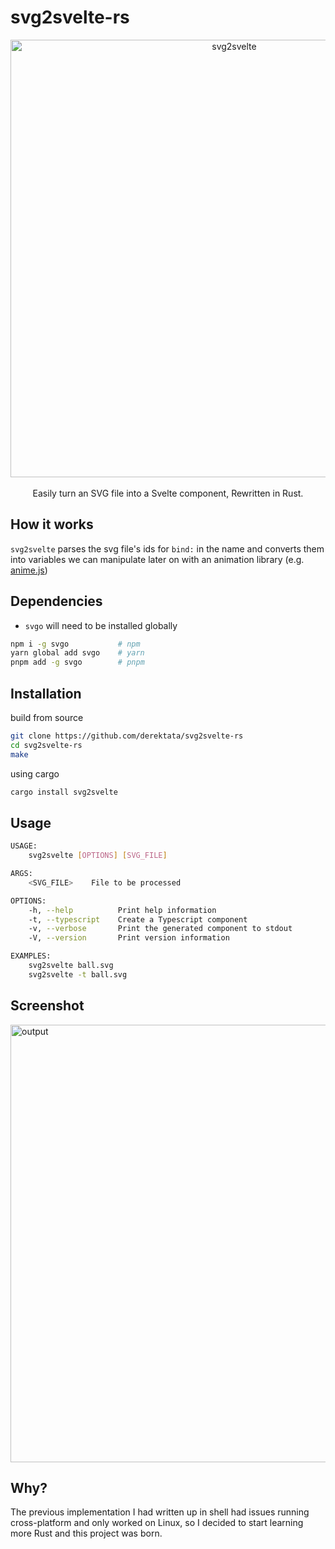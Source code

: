 # svg2svelte-rs

<section align="center">
<img src="https://user-images.githubusercontent.com/63433989/190178451-42bdd0fe-7d0d-4303-92ad-724121769d44.svg" alt="svg2svelte" width="700">
<br/>
<br/>
Easily turn an SVG file into a Svelte component, Rewritten in Rust.
</section>

## How it works

`svg2svelte` parses the svg file's ids for `bind:` in the name and converts them into variables we can manipulate later on with an animation library (e.g. [anime.js])

## Dependencies

+ `svgo` will need to be installed globally

```bash
npm i -g svgo           # npm
yarn global add svgo    # yarn
pnpm add -g svgo        # pnpm
```

## Installation

build from source
```bash
git clone https://github.com/derektata/svg2svelte-rs
cd svg2svelte-rs
make
```

using cargo
```bash
cargo install svg2svelte
```

## Usage
```bash
USAGE:
    svg2svelte [OPTIONS] [SVG_FILE]

ARGS:
    <SVG_FILE>    File to be processed

OPTIONS:
    -h, --help          Print help information
    -t, --typescript    Create a Typescript component
    -v, --verbose       Print the generated component to stdout
    -V, --version       Print version information

EXAMPLES:
    svg2svelte ball.svg
    svg2svelte -t ball.svg
```

## Screenshot
<img src="https://user-images.githubusercontent.com/63433989/190179524-4924ac11-d98f-49e7-aea1-49a41b53b60d.png" alt="output" width="700">

## Why?

The previous implementation I had written up in shell had issues running cross-platform and only worked on Linux, so I decided to start learning more Rust and this project was born.

[svelte]:https://svelte.dev/
[anime.js]:https://animejs.com/
